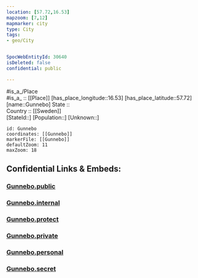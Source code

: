 ```yaml
---
location: [57.72,16.53] 
mapzoom: [7,12] 
mapmarker: city 
type: City
tags:
- geo/City


SpocWebEntityId: 30640
isDeleted: false
confidential: public

---
```

#is_a_/Place  
#is_a_ :: [[Place]] 
[has_place_longitude::16.53] 
[has_place_latitude::57.72] 
[name::Gunnebo] 
State ::  
Country :: [[Sweden]]  
[StateId::] 
[Population::] 
[Unknown::] 


```leaflet
id: Gunnebo
coordinates: [[Gunnebo]] 
markerFile: [[Gunnebo]] 
defaultZoom: 11 
maxZoom: 18
```


## Confidential Links & Embeds: 

### [Gunnebo.public](/_public/\Earth\Continent\Europe\Europe~North\Sweden\Provinces~Sweden\Kalmar\CityGunnebo.public.md) 

### [Gunnebo.internal](/_internal/\Earth\Continent\Europe\Europe~North\Sweden\Provinces~Sweden\Kalmar\CityGunnebo.internal.md) 

### [Gunnebo.protect](/_protect/\Earth\Continent\Europe\Europe~North\Sweden\Provinces~Sweden\Kalmar\CityGunnebo.protect.md) 

### [Gunnebo.private](/_private/\Earth\Continent\Europe\Europe~North\Sweden\Provinces~Sweden\Kalmar\CityGunnebo.private.md) 

### [Gunnebo.personal](/_personal/\Earth\Continent\Europe\Europe~North\Sweden\Provinces~Sweden\Kalmar\CityGunnebo.personal.md) 

### [Gunnebo.secret](/_secret/\Earth\Continent\Europe\Europe~North\Sweden\Provinces~Sweden\Kalmar\CityGunnebo.secret.md)

